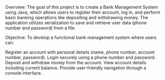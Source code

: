 Overview:
The goal of this project is to create a Bank Management System using Java, which allows users to register their account, log in, and perform basic banking operations like depositing and withdrawing money. The application utilizes serialization to save and retrieve user data (phone number and password) from a file.

Objective:
To develop a functional bank management system where users can:

Register an account with personal details (name, phone number, account number, password).
Login securely using a phone number and password.
Deposit and withdraw money from the account.
View account details including current balance.
Provide user-friendly navigation through a console interface.

